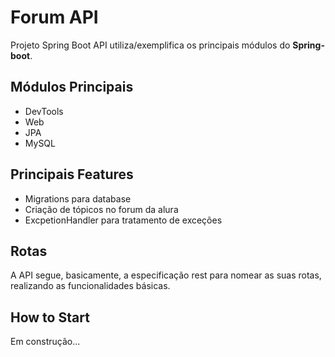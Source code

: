 # Forum API
Projeto Spring Boot API utiliza/exemplifica os principais módulos do <b>Spring-boot</b>.

## Módulos Principais
* DevTools
* Web
* JPA
* MySQL

## Principais Features
* Migrations para database
* Criação de tópicos no forum da alura
* ExcpetionHandler para tratamento de exceções

## Rotas
A API segue, basicamente, a especificação rest para nomear as suas rotas, realizando as 
funcionalidades básicas.

## How to Start
Em construção...
